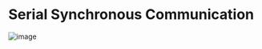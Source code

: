 # Serial Synchronous Communication
![image](https://user-images.githubusercontent.com/48101913/114425002-074c4680-9b8f-11eb-829d-edde99efd787.png)

